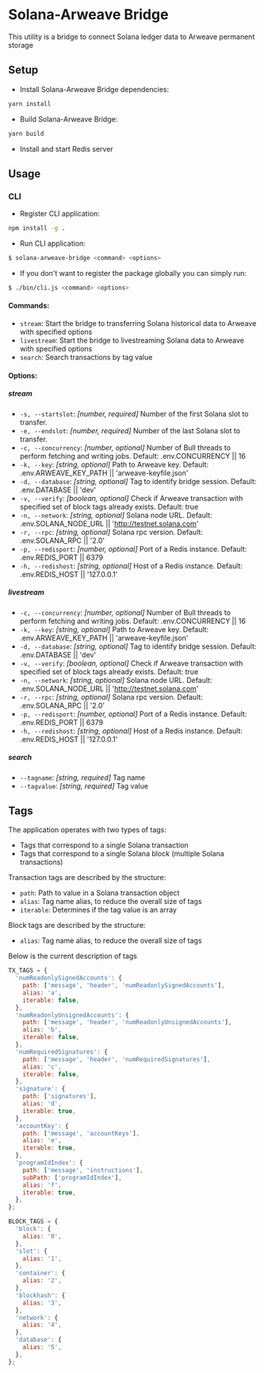 # Solana-Arweave Bridge

This utility is a bridge to connect Solana ledger data to Arweave permanent storage</h4>

## Setup
* Install Solana-Arweave Bridge dependencies:
```bash
yarn install
```

* Build Solana-Arweave Bridge:
```bash
yarn build
```

* Install and start Redis server

## Usage
### CLI
* Register CLI application:
```bash
npm install -g .
```

* Run CLI application:
```bash
$ solana-arweave-bridge <command> <options>
```

* If you don't want to register the package globally you can simply run:
```bash
$ ./bin/cli.js <command> <options>
```

#### Commands:
*  `stream`: Start the bridge to transferring Solana historical data to Arweave with specified options
*  `livestream`: Start the bridge to livestreaming Solana data to Arweave with specified options
*  `search`: Search transactions by tag value

#### Options:
##### stream
*  `-s, --startslot`: *[number, required]* Number of the first Solana slot to transfer.
*  `-e, --endslot`: *[number, required]* Number of the last Solana slot to transfer.
*  `-c, --concurrency`: *[number, optional]* Number of Bull threads to perform fetching and writing jobs. Default: .env.CONCURRENCY || 16
*  `-k, --key`: *[string, optional]* Path to Arweave key. Default: .env.ARWEAVE_KEY_PATH || 'arweave-keyfile.json'
*  `-d, --database`: *[string, optional]* Tag to identify bridge session. Default: .env.DATABASE || 'dev'
*  `-v, --verify`: *[boolean, optional]* Check if Arweave transaction with specified set of block tags already exists. Default: true
*  `-n, --network`: *[string, optional]* Solana node URL. Default: .env.SOLANA_NODE_URL || 'http://testnet.solana.com'
*  `-r, --rpc`: *[string, optional]* Solana rpc version. Default: .env.SOLANA_RPC || '2.0'
*  `-p, --redisport`: *[number, optional]* Port of a Redis instance. Default: .env.REDIS_PORT || 6379
*  `-h, --redishost`: *[string, optional]* Host of a Redis instance. Default: .env.REDIS_HOST || '127.0.0.1'

##### livestream
*  `-c, --concurrency`: *[number, optional]* Number of Bull threads to perform fetching and writing jobs. Default: .env.CONCURRENCY || 16
*  `-k, --key`: *[string, optional]* Path to Arweave key. Default: .env.ARWEAVE_KEY_PATH || 'arweave-keyfile.json'
*  `-d, --database`: *[string, optional]* Tag to identify bridge session. Default: .env.DATABASE || 'dev'
*  `-v, --verify`: *[boolean, optional]* Check if Arweave transaction with specified set of block tags already exists. Default: true
*  `-n, --network`: *[string, optional]* Solana node URL. Default: .env.SOLANA_NODE_URL || 'http://testnet.solana.com'
*  `-r, --rpc`: *[string, optional]* Solana rpc version. Default: .env.SOLANA_RPC || '2.0'
*  `-p, --redisport`: *[number, optional]* Port of a Redis instance. Default: .env.REDIS_PORT || 6379
*  `-h, --redishost`: *[string, optional]* Host of a Redis instance. Default: .env.REDIS_HOST || '127.0.0.1'

##### search
*  `--tagname`: *[string, required]* Tag name
*  `--tagvalue`: *[string, required]* Tag value

## Tags
The application operates with two types of tags:
*  Tags that correspond to a single Solana transaction
*  Tags that correspond to a single Solana block (multiple Solana transactions)

Transaction tags are described by the structure:
*  `path`: Path to value in a Solana transaction object
*  `alias`: Tag name alias, to reduce the overall size of tags
*  `iterable`: Determines if the tag value is an array

Block tags are described by the structure:
*  `alias`: Tag name alias, to reduce the overall size of tags

Below is the current description of tags
```javascript
TX_TAGS = {
  'numReadonlySignedAccounts': {
    path: ['message', 'header', 'numReadonlySignedAccounts'],
    alias: 'a',
    iterable: false,
  },
  'numReadonlyUnsignedAccounts': {
    path: ['message', 'header', 'numReadonlyUnsignedAccounts'],
    alias: 'b',
    iterable: false,
  },
  'numRequiredSignatures': {
    path: ['message', 'header', 'numRequiredSignatures'],
    alias: 'c',
    iterable: false,
  },
  'signature': {
    path: ['signatures'],
    alias: 'd',
    iterable: true,
  },
  'accountKey': {
    path: ['message', 'accountKeys'],
    alias: 'e',
    iterable: true,
  },
  'programIdIndex': {
    path: ['message', 'instructions'],
    subPath: ['programIdIndex'],
    alias: 'f',
    iterable: true,
  },
};

BLOCK_TAGS = {
  'block': {
    alias: '0',
  },
  'slot': {
    alias: '1',
  },
  'container': {
    alias: '2',
  },
  'blockhash': {
    alias: '3',
  },
  'network': {
    alias: '4',
  },
  'database': {
    alias: '5',
  },
};
```
